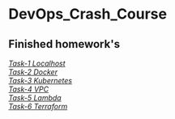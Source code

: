 # DevOps_Crash_Course

## Finished homework's

*[Task-1 Localhost](./Task_1/Task1.md)*<br>
*[Task-2 Docker](./Task_2/Task2.md)*<br>
*[Task-3 Kubernetes](./Task_3/Task3.md)*<br>
*[Task-4 VPC](./Task_4/Task4.md)*<br>
*[Task-5 Lambda](./Task_5/Task5.md)*<br>
*[Task-6 Terraform](./Task_6/Task6.md)*<br>
